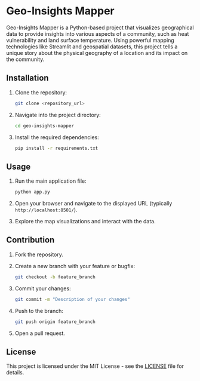 # Geo-Insights Mapper

Geo-Insights Mapper is a Python-based project that visualizes geographical data to provide insights into various aspects of a community, such as heat vulnerability and land surface temperature. Using powerful mapping technologies like Streamlit and geospatial datasets, this project tells a unique story about the physical geography of a location and its impact on the community.

## Installation

1. Clone the repository:

    ```bash
    git clone <repository_url>
    ```

2. Navigate into the project directory:

    ```bash
    cd geo-insights-mapper
    ```

3. Install the required dependencies:

    ```bash
    pip install -r requirements.txt
    ```

## Usage

1. Run the main application file:

    ```bash
    python app.py
    ```

2. Open your browser and navigate to the displayed URL (typically `http://localhost:8501/`).

3. Explore the map visualizations and interact with the data.

## Contribution

1. Fork the repository.
2. Create a new branch with your feature or bugfix:

    ```bash
    git checkout -b feature_branch
    ```

3. Commit your changes:

    ```bash
    git commit -m "Description of your changes"
    ```

4. Push to the branch:

    ```bash
    git push origin feature_branch
    ```

5. Open a pull request.

## License

This project is licensed under the MIT License - see the [LICENSE](LICENSE) file for details.
